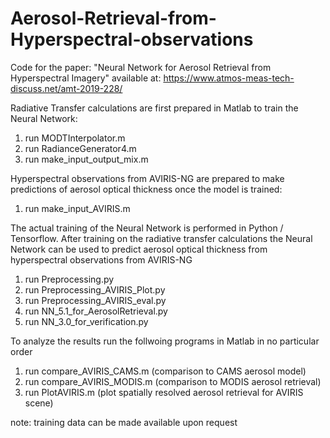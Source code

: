 # Aerosol-Retrieval-from-Hyperspectral-observations
Code for the paper: "Neural Network for Aerosol Retrieval from Hyperspectral Imagery" available at: https://www.atmos-meas-tech-discuss.net/amt-2019-228/

Radiative Transfer calculations are first prepared in Matlab to train the Neural Network: 
  1. run MODTInterpolator.m
  2. run RadianceGenerator4.m
  3. run make_input_output_mix.m
  
Hyperspectral observations from AVIRIS-NG are prepared to make predictions of aerosol optical thickness once the model is trained: 
  1. run make_input_AVIRIS.m
  
The actual training of the Neural Network is performed in Python / Tensorflow. After training on the radiative transfer calculations the Neural Network can be used to predict aerosol optical thickness from hyperspectral observations from AVIRIS-NG
  1. run Preprocessing.py
  2. run Preprocessing_AVIRIS_Plot.py
  3. run Preprocessing_AVIRIS_eval.py
  4. run NN_5.1_for_AerosolRetrieval.py
  5. run NN_3.0_for_verification.py
  
 To analyze the results run the follwoing programs in Matlab in no particular order
  1. run compare_AVIRIS_CAMS.m (comparison to CAMS aerosol model)
  2. run compare_AVIRIS_MODIS.m (comparison to MODIS aerosol retrieval)
  3. run PlotAVIRIS.m (plot spatially resolved aerosol retrieval for AVIRIS scene)
  
  
  
  note: training data can be made available upon request
